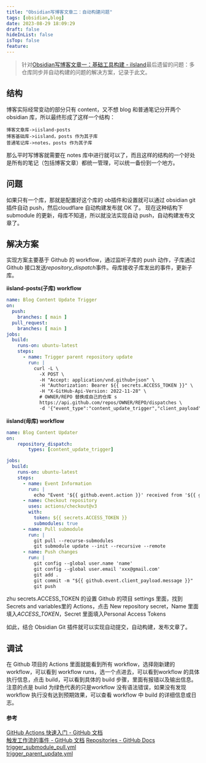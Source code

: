 ```yaml
---
title: "Obsidian写博客文章二：自动构建问题"
tags: [obsidian,blog]
date: 2023-08-29 18:09:29
draft: false
hideInList: false
isTop: false
feature:
---
```


> 针对[Obsidian写博客文章一：基础工具构建 - iIsland](https://iisland.pages.dev/posts/obsidian-write-blog-1/)最后遗留的问题：多仓库同步并自动构建的问题的解决方案，记录于此文。

## 结构
博客实际经常变动的部分只有 content，又不想 blog 和普通笔记分开两个obsidian 库，所以最终形成了这样一个结构：

	博客文章库->iisland-posts
	博客基础库->iisland，posts 作为其子库
	普通笔记库->notes，posts 作为其子库

那么平时写博客就需要在 notes 库中进行就可以了，而且这样的结构的一个好处是所有的笔记（包括博客文章）都统一管理，可以统一备份到一个地方。

## 问题
如果只有一个库，那就是配置好这个库的 ob插件和设置就可以通过 obsidian git 插件自动 push，然后cloudflare 自动构建发布就 OK 了。
现在这种结构下 submodule 的更新，母库不知道，所以就没法实现自动 push，自动构建发布文章了。

## 解决方案
实现方案主要基于 Github 的 workflow，通过监听子库的 push 动作，子库通过 Github 接口发送*repository_dispatch*事件。母库接收子库发出的事件，更新子库。

**iisland-posts(子库) workflow**
```yaml
name: Blog Content Update Trigger
on:
  push:
    branches: [ main ]
  pull_request:
    branches: [ main ]
jobs:
  build:
    runs-on: ubuntu-latest
    steps:
      - name: Trigger parent repository update 
        run: |
          curl -L \
            -X POST \
            -H "Accept: application/vnd.github+json" \
            -H "Authorization: Bearer ${{ secrets.ACCESS_TOKEN }}" \
            -H "X-GitHub-Api-Version: 2022-11-28" \
            # OWNER/REPO 替换成自己的仓库 s
            https://api.github.com/repos/OWNER/REPO/dispatches \  
            -d '{"event_type":"content_update_trigger","client_payload":{"message": "${{ github.event.head_commit.message }}" }}'
```

**iisland(母库) workflow**

```yaml
name: Blog Content Updater
on: 
    repository_dispatch:
        types: [content_update_trigger]

jobs:
  build:
    runs-on: ubuntu-latest
    steps:
      - name: Event Information
        run: |
          echo "Event '${{ github.event.action }}' received from '${{ github.event.client_payload.message }}'"
      - name: Checkout repository
        uses: actions/checkout@v3
        with:
          token: ${{ secrets.ACCESS_TOKEN }}
          submodules: true
      - name: Pull submodule
        run: |
          git pull --recurse-submodules
          git submodule update --init --recursive --remote
      - name: Push changes
        run: |
          git config --global user.name 'name'
          git config --global user.email 'xxx@gmail.com'
          git add .
          git commit -m "${{ github.event.client_payload.message }}"
          git push
```

zhu
secrets.ACCESS_TOKEN 的设置
Github 的项目 settings 里面，找到 Secrets and variables里的 Actions，点击 New repository secret，Name 里面填入*ACCESS_TOKEN*，Secret 里面填入Personal Access Tokens

如此，结合 Obsidian Git 插件就可以实现自动提交，自动构建，发布文章了。

## 调试
在 Github 项目的 Actions 里面就能看到所有 workflow，选择刚新建的 workflow，可以看到 workflow runs，选一个点进去，可以看到workflow 的具体执行信息，点击 build，可以看到具体的 build 步骤，里面有报错以及输出信息。
注意的点是 build 为绿色代表的只是workflow 没有语法错误，如果没有发现 workflow 执行没有达到预期效果，可以查看 workflow 中 build 的详细信息或日志。

#### 参考
[GitHub Actions 快速入门 - GitHub 文档](https://docs.github.com/zh/actions/quickstart)  
[触发工作流的事件 - GitHub 文档](https://docs.github.com/zh/actions/using-workflows/events-that-trigger-workflows#repository_dispatch) 
[Repositories - GitHub Docs](https://docs.github.com/en/rest/repos/repos?apiVersion=2022-11-28#create-a-repository-dispatch-event)  
[trigger\_submodule\_pull.yml](https://github.com/smallstepman/github-actions-submodule-test-parent/blob/main/.github/workflows/trigger_submodule_pull.yml)  
[trigger\_parent\_update.yml](https://github.com/smallstepman/github-actions-submodule-test-child/blob/main/.github/workflows/trigger_parent_update.yml)  